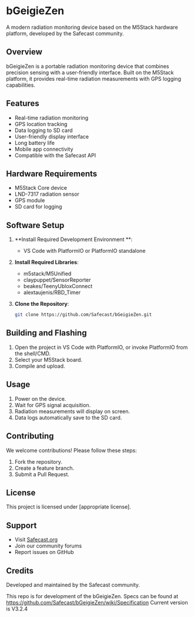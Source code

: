 
# bGeigieZen

A modern radiation monitoring device based on the M5Stack hardware platform, developed by the Safecast community.

## Overview

bGeigieZen is a portable radiation monitoring device that combines precision sensing with a user-friendly interface. Built on the M5Stack platform, it provides real-time radiation measurements with GPS logging capabilities.

## Features

- Real-time radiation monitoring
- GPS location tracking
- Data logging to SD card
- User-friendly display interface
- Long battery life
- Mobile app connectivity
- Compatible with the Safecast API

## Hardware Requirements

- M5Stack Core device
- LND-7317 radiation sensor
- GPS module
- SD card for logging

## Software Setup

1. **Install Required Development Environment **:
   - VS Code with PlatformIO or PlatformIO standalone

2. **Install Required Libraries**:
   - m5stack/M5Unified
   - claypuppet/SensorReporter
   - beakes/TeenyUbloxConnect
   - alextaujenis/RBD_Timer

3. **Clone the Repository**:
   ```bash
   git clone https://github.com/Safecast/bGeigieZen.git
   ```

## Building and Flashing

1. Open the project in VS Code with PlatformIO, or invoke PlatformIO from the shell/CMD.
2. Select your M5Stack board.
3. Compile and upload.

## Usage

1. Power on the device.
2. Wait for GPS signal acquisition.
3. Radiation measurements will display on screen.
4. Data logs automatically save to the SD card.

## Contributing

We welcome contributions! Please follow these steps:

1. Fork the repository.
2. Create a feature branch.
3. Submit a Pull Request.

## License

This project is licensed under [appropriate license].

## Support

- Visit [Safecast.org](https://safecast.org)
- Join our community forums
- Report issues on GitHub

## Credits

Developed and maintained by the Safecast community.

This repo is for development of the bGeigieZen.
Specs can be found at https://github.com/Safecast/bGeigieZen/wiki/Specification
Current version is V3.2.4

